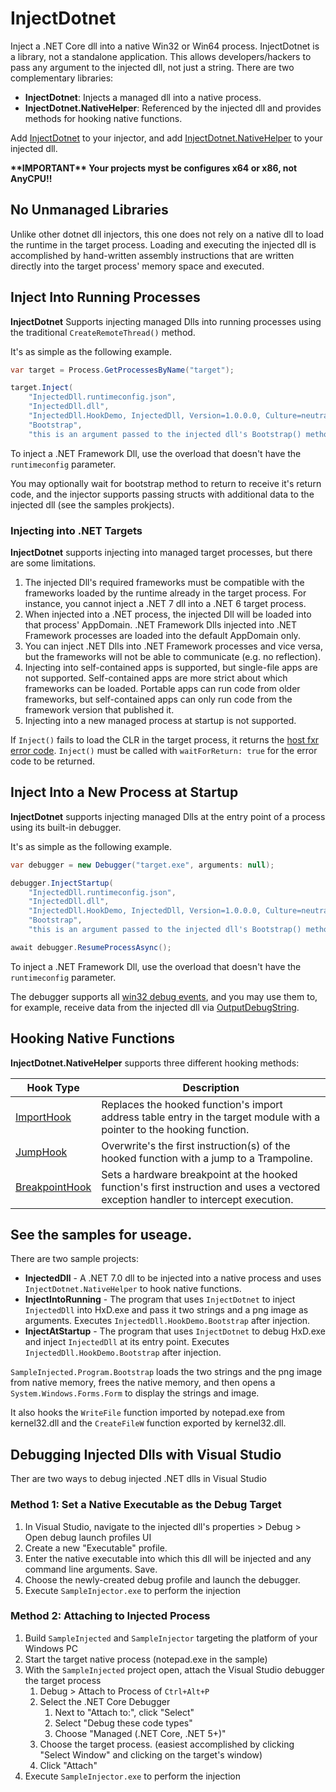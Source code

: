 # InjectDotnet

Inject a .NET Core dll into a native Win32 or Win64 process. InjectDotnet is a library, not a standalone application. This allows developers/hackers to pass any argument to the injected dll, not just a string. There are two complementary libraries:

- **InjectDotnet**: Injects a managed dll into a native process.
- **InjectDotnet.NativeHelper**: Referenced by the injected dll and provides methods for hooking native functions.

Add [InjectDotnet](https://www.nuget.org/packages/InjectDotnet) to your injector, and add [InjectDotnet.NativeHelper](https://www.nuget.org/packages/InjectDotnet.NativeHelper) to your injected dll.

 **\*\*IMPORTANT\*\*  Your projects myst be configures x64 or x86, not AnyCPU!!**

## No Unmanaged Libraries

Unlike other dotnet dll injectors, this one does not rely on a native dll to load the runtime in the target process. Loading and executing the injected dll is accomplished by hand-written assembly instructions that are written directly into the target process' memory space and executed.

## Inject Into Running Processes

**InjectDotnet** Supports injecting managed Dlls into running processes using the traditional `CreateRemoteThread()` method.

It's as simple as the following example.

```C#
var target = Process.GetProcessesByName("target");

target.Inject(
	"InjectedDll.runtimeconfig.json",
	"InjectedDll.dll",
	"InjectedDll.HookDemo, InjectedDll, Version=1.0.0.0, Culture=neutral, PublicKeyToken=null",
	"Bootstrap",
	"this is an argument passed to the injected dll's Bootstrap() method");
```

To inject a .NET Framework Dll, use the overload that doesn't have the `runtimeconfig` parameter.

You may optionally wait for bootstrap method to return to receive it's return code, and the injector supports passing structs with additional data to the injected dll (see the samples prokjects).

### Injecting into .NET Targets
**InjectDotnet** supports injecting into managed target processes, but there are some limitations.
1. The injected Dll's required frameworks must be compatible with the frameworks loaded by the runtime already in the target process. For instance, you cannot inject a .NET 7 dll into a .NET 6 target process.
2. When injected into a .NET process, the injected Dll will be loaded into that process' AppDomain. .NET Framework Dlls injected into .NET Framework processes are loaded into the default AppDomain only.
3. You can inject .NET Dlls into .NET Framework processes and vice versa, but the frameworks will not be able to communicate (e.g. no reflection).
4. Injecting into self-contained apps is supported, but single-file apps are not supported. Self-contained apps are more strict about which frameworks can be loaded. Portable apps can run code from older frameworks, but self-contained apps can only run code from the framework version that published it.
5. Injecting into a new managed process at startup is not supported.

If `Inject()` fails to load the CLR in the target process, it returns the [host fxr error code](https://github.com/dotnet/runtime/blob/main/docs/design/features/host-error-codes.md). `Inject()` must be called with `waitForReturn: true` for the error code to be returned.

## Inject Into a New Process at Startup

**InjectDotnet** supports injecting managed Dlls at the entry point of a process using its built-in debugger.

It's as simple as the following example.

```C#
var debugger = new Debugger("target.exe", arguments: null);

debugger.InjectStartup(
	"InjectedDll.runtimeconfig.json",
	"InjectedDll.dll",
	"InjectedDll.HookDemo, InjectedDll, Version=1.0.0.0, Culture=neutral, PublicKeyToken=null",
	"Bootstrap",
	"this is an argument passed to the injected dll's Bootstrap() method");

await debugger.ResumeProcessAsync();
```

To inject a .NET Framework Dll, use the overload that doesn't have the `runtimeconfig` parameter.

The debugger supports all [win32 debug events](https://learn.microsoft.com/en-us/windows/win32/api/minwinbase/ns-minwinbase-debug_event#members), and you may use them to, for example, receive data from the injected dll via [OutputDebugString](https://learn.microsoft.com/en-us/windows/win32/api/debugapi/nf-debugapi-outputdebugstringw).

## Hooking Native Functions

**InjectDotnet.NativeHelper** supports three different hooking methods:

|Hook Type|Description|
|-|-|
|[ImportHook](docs/HookingImports.md)|Replaces the hooked function's import address table entry in the target module with a pointer to the hooking function.|
|[JumpHook](docs/HookingExports.md)|Overwrite's the first instruction(s) of the hooked function with a jump to a Trampoline.|
|[BreakpointHook](docs/BreakpointHooks.md)|Sets a hardware breakpoint at the hooked function's first instruction and uses a vectored exception handler to intercept execution.|

## See the samples for useage.
There are two sample projects:
- **InjectedDll** - A .NET 7.0 dll to be injected into a native process and uses `InjectDotnet.NativeHelper` to hook native functions.
- **InjectIntoRunning** - The program that uses `InjectDotnet` to inject `InjectedDll` into HxD.exe and pass it two strings and a png image as arguments. Executes `InjectedDll.HookDemo.Bootstrap` after injection.
- **InjectAtStartup** - The program that uses `InjectDotnet` to debug HxD.exe and inject `InjectedDll` at its entry point. Executes `InjectedDll.HookDemo.Bootstrap` after injection.

`SampleInjected.Program.Bootstrap` loads the two strings and the png image from native memory, frees the native memory, and then opens a `System.Windows.Forms.Form` to display the strings and image.

It also hooks the `WriteFile` function imported by notepad.exe from kernel32.dll and the `CreateFileW` function exported by kernel32.dll.

## Debugging Injected Dlls with Visual Studio

Ther are two ways to debug injected .NET dlls in Visual Studio

### Method 1: Set a Native Executable as the Debug Target
1. In Visual Studio, navigate to the injected dll's properties > Debug > Open debug launch profiles UI
2. Create a new "Executable" profile.
3. Enter the native executable into which this dll will be injected and any command line arguments. Save.
4. Choose the newly-created debug profile and launch the debugger.
5. Execute `SampleInjector.exe` to perform the injection

### Method 2: Attaching to Injected Process

1. Build  `SampleInjected` and `SampleInjector` targeting the platform of your Windows PC
2. Start the target native process (notepad.exe in the sample)
3. With the `SampleInjected` project open, attach the Visual Studio debugger the target process
    1. Debug > Attach to Process of `Ctrl+Alt+P`
    2. Select the .NET Core Debugger
        1. Next to "Attach to:", click "Select"
        2. Select "Debug these code types"
        3. Choose "Managed (.NET Core, .NET 5+)"
    3. Choose the target process. (easiest accomplished by clicking "Select Window" and clicking on the target's window)
    4. Click "Attach"
4. Execute `SampleInjector.exe` to perform the injection


